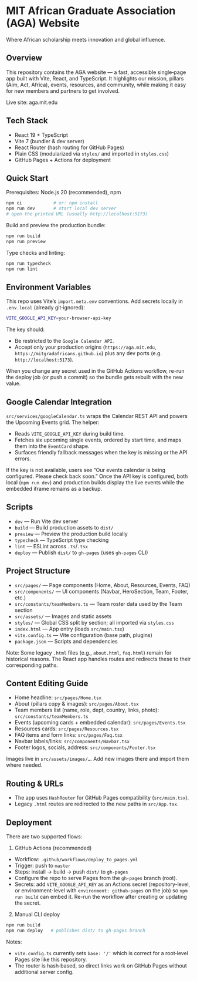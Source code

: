 # MIT African Graduate Association (AGA) Website

Where African scholarship meets innovation and global influence.

## Overview

This repository contains the AGA website — a fast, accessible single‑page app built with Vite, React, and TypeScript. It highlights our mission, pillars (Aim, Act, Africa), events, resources, and community, while making it easy for new members and partners to get involved.

Live site: aga.mit.edu

## Tech Stack

- React 19 + TypeScript
- Vite 7 (bundler & dev server)
- React Router (hash routing for GitHub Pages)
- Plain CSS (modularized via `styles/` and imported in `styles.css`)
- GitHub Pages + Actions for deployment

## Quick Start

Prerequisites: Node.js 20 (recommended), npm

```bash
npm ci            # or: npm install
npm run dev       # start local dev server
# open the printed URL (usually http://localhost:5173)
```

Build and preview the production bundle:

```bash
npm run build
npm run preview
```

Type checks and linting:

```bash
npm run typecheck
npm run lint
```

## Environment Variables

This repo uses Vite’s `import.meta.env` conventions. Add secrets locally in `.env.local` (already git‑ignored):

```bash
VITE_GOOGLE_API_KEY=your-browser-api-key
```

The key should:

- Be restricted to the `Google Calendar API`.
- Accept only your production origins (`https://aga.mit.edu`, `https://mitgradafricans.github.io`) plus any dev ports (e.g. `http://localhost:5173`).

When you change any secret used in the GitHub Actions workflow, re-run the deploy job (or push a commit) so the bundle gets rebuilt with the new value.

## Google Calendar Integration

`src/services/googleCalendar.ts` wraps the Calendar REST API and powers the Upcoming Events grid. The helper:

- Reads `VITE_GOOGLE_API_KEY` during build time.
- Fetches six upcoming single events, ordered by start time, and maps them into the `EventCard` shape.
- Surfaces friendly fallback messages when the key is missing or the API errors.

If the key is not available, users see “Our events calendar is being configured. Please check back soon.” Once the API key is configured, both local (`npm run dev`) and production builds display the live events while the embedded iframe remains as a backup.

## Scripts

- `dev` — Run Vite dev server
- `build` — Build production assets to `dist/`
- `preview` — Preview the production build locally
- `typecheck` — TypeScript type checking
- `lint` — ESLint across `.ts`/`.tsx`
- `deploy` — Publish `dist/` to `gh-pages` (uses `gh-pages` CLI)

## Project Structure

- `src/pages/` — Page components (Home, About, Resources, Events, FAQ)
- `src/components/` — UI components (Navbar, HeroSection, Team, Footer, etc.)
- `src/constants/teamMembers.ts` — Team roster data used by the Team section
- `src/assets/` — Images and static assets
- `styles/` — Global CSS split by section; all imported via `styles.css`
- `index.html` — App entry (loads `src/main.tsx`)
- `vite.config.ts` — Vite configuration (base path, plugins)
- `package.json` — Scripts and dependencies

Note: Some legacy `.html` files (e.g., `about.html`, `faq.html`) remain for historical reasons. The React app handles routes and redirects these to their corresponding paths.

## Content Editing Guide

- Home headline: `src/pages/Home.tsx`
- About (pillars copy & images): `src/pages/About.tsx`
- Team members list (name, role, dept, country, links, photo): `src/constants/teamMembers.ts`
- Events (upcoming cards + embedded calendar): `src/pages/Events.tsx`
- Resources cards: `src/pages/Resources.tsx`
- FAQ items and form links: `src/pages/Faq.tsx`
- Navbar labels/links: `src/components/Navbar.tsx`
- Footer logos, socials, address: `src/components/Footer.tsx`

Images live in `src/assets/images/…`. Add new images there and import them where needed.

## Routing & URLs

- The app uses `HashRouter` for GitHub Pages compatibility (`src/main.tsx`).
- Legacy `.html` routes are redirected to the new paths in `src/App.tsx`.

## Deployment

There are two supported flows:

1) GitHub Actions (recommended)

- Workflow: `.github/workflows/deploy_to_pages.yml`
- Trigger: push to `master`
- Steps: install → build → push `dist/` to `gh-pages`
- Configure the repo to serve Pages from the `gh-pages` branch (root).
- Secrets: add `VITE_GOOGLE_API_KEY` as an Actions secret (repository-level, or environment-level with `environment: github-pages` on the job) so `npm run build` can embed it. Re-run the workflow after creating or updating the secret.

2) Manual CLI deploy

```bash
npm run build
npm run deploy   # publishes dist/ to gh-pages branch
```

Notes:

- `vite.config.ts` currently sets `base: '/'` which is correct for a root‑level Pages site like this repository.
- The router is hash‑based, so direct links work on GitHub Pages without additional server config.
